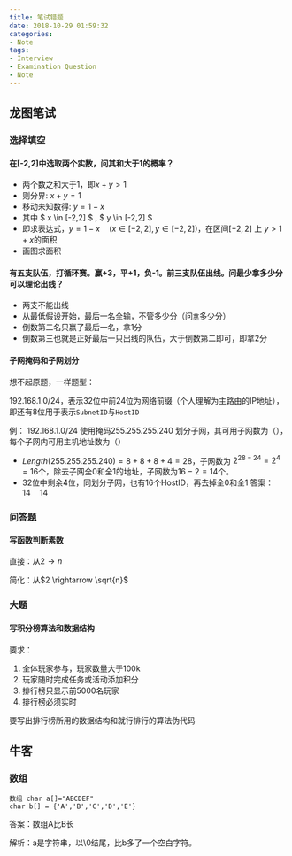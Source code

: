 ```yaml
---
title: 笔试错题
date: 2018-10-29 01:59:32
categories:
- Note
tags:
- Interview
- Examination Question
- Note
---
```

## 龙图笔试

### 选择填空

#### 在[-2,2]中选取两个实数，问其和大于1的概率？

* 两个数之和大于1，即$x+y>1$
* 则分界: $x+y=1$
* 移动未知数得: $y = 1 - x$
* 其中 $ x \in [-2,2] $ , $ y \in [-2,2] $
* 即求表达式，$y=1-x \quad (x\in [-2,2],y\in[-2,2])$，在区间$[-2,2]$ 上 $y>1+x$的面积
* 画图求面积

#### 有五支队伍，打循环赛。赢+3，平+1，负-1。前三支队伍出线。问最少拿多少分可以理论出线？

* 两支不能出线
* 从最低假设开始，最后一名全输，不管多少分（问`拿`多少分）
* 倒数第二名只赢了最后一名，拿1分
* 倒数第三也就是正好最后一只出线的队伍，大于倒数第二即可，即拿2分

#### 子网掩码和子网划分

想不起原题，一样题型：

192.168.1.0/24，表示32位中前24位为网络前缀（个人理解为主路由的IP地址），即还有8位用于表示`SubnetID`与`HostID`

例：
192.168.1.0/24 使用掩码255.255.255.240 划分子网，其可用子网数为（），每个子网内可用主机地址数为（）
* $Length(255.255.255.240)= 8+8+8+4 = 28$，子网数为 $2^{28-24}=2^4=16$个，除去子网全0和全1的地址，子网数为$16-2=14$个。
* 32位中剩余4位，同划分子网，也有$16$个HostID，再去掉全0和全1
答案： $14\quad14$

### 问答题

#### 写函数判断素数

直接：从$2 \rightarrow n$

简化：从$2 \rightarrow \sqrt{n}$

### 大题

#### 写积分榜算法和数据结构

要求：

1. 全体玩家参与，玩家数量大于100k
2. 玩家随时完成任务或活动添加积分
3. 排行榜只显示前5000名玩家
4. 排行榜必须实时

要写出排行榜所用的数据结构和就行排行的算法伪代码

## 牛客

### 数组

    数组 char a[]="ABCDEF"
    char b[] = {'A','B','C','D','E'}
    
答案：数组A比B长

解析：a是字符串，以\0结尾，比b多了一个空白字符。
